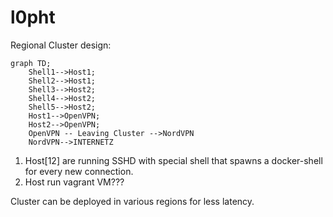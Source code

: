 # l0pht

Regional Cluster design:
```mermaid
graph TD;
    Shell1-->Host1;
    Shell2-->Host1;
    Shell3-->Host2;
    Shell4-->Host2;
    Shell5-->Host2;
    Host1-->OpenVPN;
    Host2-->OpenVPN;
    OpenVPN -- Leaving Cluster -->NordVPN
    NordVPN-->INTERNETZ
```

1. Host[12] are running SSHD with special shell that spawns a docker-shell for every new connection.
1. Host run vagrant VM??? 

Cluster can be deployed in various regions for less latency.

